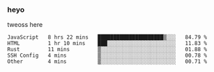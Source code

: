 ### heyo
tweoss here

<!--START_SECTION:waka-->

```text
JavaScript   8 hrs 22 mins   █████████████████████▒░░░   84.79 %
HTML         1 hr 10 mins    ███░░░░░░░░░░░░░░░░░░░░░░   11.83 %
Rust         11 mins         ▒░░░░░░░░░░░░░░░░░░░░░░░░   01.88 %
SSH Config   4 mins          ▒░░░░░░░░░░░░░░░░░░░░░░░░   00.78 %
Other        4 mins          ▒░░░░░░░░░░░░░░░░░░░░░░░░   00.71 %
```

<!--END_SECTION:waka-->

<!--
**Tweoss/tweoss** is a ✨ _special_ ✨ repository because its `README.md` (this file) appears on your GitHub profile.

Here are some ideas to get you started:

- 🔭 I’m currently working on ...
- 🌱 I’m currently learning ...
- 👯 I’m looking to collaborate on ...
- 🤔 I’m looking for help with ...
- 💬 Ask me about ...
- 📫 How to reach me: ...
- 😄 Pronouns: ...
- ⚡ Fun fact: ...
-->
